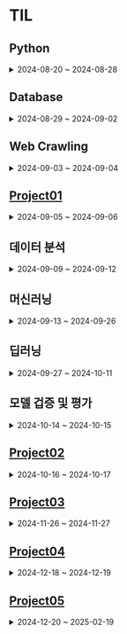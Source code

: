 # TIL

## Python

<details>
  
<summary>2024-08-20 ~ 2024-08-28</summary>
 
- 2024.08.20 [자료형, 변수, 입력](./TIL/Python/2024_08_20_Python01.md)

- 2024.08.21 [조건문, 반복문, 딕셔너리](./TIL/Python/2024_08_21_Python02.md)

- 2024.08.22 [while문, 함수](./TIL/Python/2024_08_22_Python03.md)

- 2024.08.23 [lambda, 예외처리](./TIL/Python/2024_08_23_Python04.md)

- 2024.08.26 [모듈, 외부 모듈, 클래스](./TIL/Python/2024_08_26_Python05.md)

- 2024.08.27 [클래스 활용, private 변수, 상속](./TIL/Python/2024_08_27_Python06.md)
  
- 2024.08.28 [pandas, numpy, 응용 프로젝트](./TIL/Python/2024_08_28_Python07.md)
  
</details>

## Database

<details>
  
<summary>2024-08-29 ~ 2024-09-02</summary>
  
- 2024.08.29 [데이터베이스 개요](./TIL/Database/2024_08_29_Database01.md)

- 2024.08.30 [SQL 기본, 문법](./TIL/Database/2024_08_30_Database02.md)
  
- 2024.09.02 [SQL 고급 문법 (데이터 형식, 조인)](./TIL/Database/2024_09_02_Database03.md)

</details>

## Web Crawling

<details>
  
<summary>2024-09-03 ~ 2024-09-04</summary>
  
- 2024.09.03 [API 사용, 정적 웹 크롤링, 데이터베이스 저장](./TIL/Web_Crawling/2024_09_03_Web_Crawling_01.md)

- 2024.09.04 [동적 크롤링](./TIL/Web_Crawling/2024_09_04_Web_Crawling_02.md)

</details>

## [Project01](https://github.com/SKNETWORKS-FAMILY-AICAMP/SKN05-1nd-2Team)

<details>
  
<summary>2024-09-05 ~ 2024-09-06</summary>
  
- 2024.09.05 [Project01](./Project/01/2024_09_05_Project01.md)

- 2024.09.06 https://github.com/SKNETWORKS-FAMILY-AICAMP/SKN05-1nd-2Team

</details>

## 데이터 분석

<details>
  
<summary>2024-09-09 ~ 2024-09-12</summary>
  
- 2024.09.09 [Pandas 자료 구조, 인덱스 활용, 산술연산](./TIL/데이터_분석/2024_09_09_데이터_분석01.md)

- 2024.09.10 [데이터 사전 처리, 누락 데이터, 중복 데이터, 정규화](./TIL/데이터_분석/2024_09_10_데이터_분석02.md)
  
- 2024.09.11 [시계열 데이터, 함수 매핑, 열 재구성, 그룹 연산](./TIL/데이터_분석/2024_09_11_데이터_분석03.md)
  
- 2024.09.12 [시각화, 그래프(선, 면적, 막대, 히스토그램, 산점도)](./TIL/데이터_분석/2024_09_12_데이터_분석04.md)

</details>

## 머신러닝

<details>
  
<summary>2024-09-13 ~ 2024-09-26</summary>

- 2024.09.13 [회귀 분석, KNN](./TIL/머신러닝/2024_09_13_머신러닝_01.md)

- 2024.09.19 [k-최근접 이웃 회귀, 선형 회귀, 규제, 로지스틱 회귀](./TIL/머신러닝/2024_09_19_머신러닝_02.md)

- 2024.09.20 [확률적 경사 하강법](./TIL/머신러닝/2024_09_20_머신러닝_03.md)
   
- 2024.09.23 [결정 트리, 그리드 서치, 랜덤 서치](./TIL/머신러닝/2024_09_23_머신러닝_04.md)
  
- 2024.09.24 [앙상블, 랜덤 포레스트, 부트스트랩](./TIL/머신러닝/2024_09_24_머신러닝_05.md)

- 2024.09.25 [주성분 분석(PCA)](./TIL/머신러닝/2024_09_25_머신러닝_06.md)
  
- 2024.09.26 [비지도 학습, K-Means 클러스터링, DBSCAN](./TIL/머신러닝/2024_09_26_머신러닝_07.md)

</details>

## 딥러닝

<details>
  
<summary>2024-09-27 ~ 2024-10-11</summary>

- 2024.09.27 [퍼셉트론, 역전파 알고리즘, 활성화 함수](./TIL/딥러닝/2024_09_27_딥러닝_01.md)
  
- 2024.09.30 [Checkpoint, EarlyStopping, 배치정규화, 전이학습](./TIL/딥러닝/2024_09_30_딥러닝_02.md)
  
- 2024.10.02 [합성곱, 패딩, 스트라이드](./TIL/딥러닝/2024_10_02_딥러닝_03.md)

- 2024.10.04 [vgg16, tqdm](./TIL/딥러닝/2024_10_04_딥러닝_04.md)
  
- 2024.10.07 [RNN, LSTM](./TIL/딥러닝/2024_10_07_딥러닝_05.md)

- 2024.10.08 [오토인코더(적층, 심층), 가중치 묶기](./TIL/딥러닝/2024_10_08_딥러닝_06.md)

- 2024.10.10 [텐서플로 vs 파이토치](./TIL/딥러닝/2024_10_10_딥러닝_07.md)
  
- 2024.10.11 [GAN, 강화학습](./TIL/딥러닝/2024_10_11_딥러닝_08.md)

</details>

## 모델 겁증 및 평가

<details>
  
<summary>2024-10-14 ~ 2024-10-15</summary>

- 2024.10.14 [전체적인 검증 및 평가](./TIL/모델_검증_및_평가/2024_10_14_모델_검증_및_평가_01.md)
  
- 2024.10.15 [머신러닝 총 정리](./TIL/모델_검증_및_평가/2024_10_15_모델_검증_및_평가_02.md)

</details>

## [Project02](https://github.com/SKNETWORKS-FAMILY-AICAMP/SKN05-2ST-4TEAM)

<details>
  
<summary>2024-10-16 ~ 2024-10-17</summary>
  
- 2024.10.16 [Project02](./Project/02/SKN05_dt_db.ipynb)

- 2024.10.17 https://github.com/SKNETWORKS-FAMILY-AICAMP/SKN05-2ST-4TEAM

</details>

## [Project03](https://github.com/SKNETWORKS-FAMILY-AICAMP/SKN05-3RD-4TEAM)

<details>
  
<summary>2024-11-26 ~ 2024-11-27</summary>
  
- 2024.11.26 [Project03](./Project/03/Streamlit_Page.ipynb)

- 2024.11.27 https://github.com/SKNETWORKS-FAMILY-AICAMP/SKN05-3RD-4TEAM
  
</details>

## [Project04](https://github.com/Lanvizu/SKN05-4TH-4TEAM)

<details>
  
<summary>2024-12-18 ~ 2024-12-19</summary>
  
- 2024.12.18 [Project04](https://github.com/Lanvizu/SKN_Pjt04)

- 2024.12.19 https://github.com/SKNETWORKS-FAMILY-AICAMP/SKN05-4TH-4TEAM

</details>

## [Project05](https://github.com/SKNETWORKS-FAMILY-AICAMP/SKN05-FINAL-2TEAM)

<details>
  
<summary>2024-12-20 ~ 2025-02-19</summary>
<br>

- [백엔드 깃허브](https://github.com/Lanvizu/SKN05_Final)

</details>

